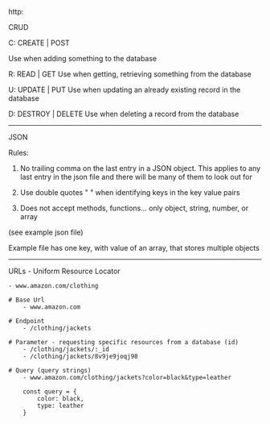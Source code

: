 http:

CRUD

C: CREATE | POST

Use when adding something to the database

R: READ | GET
Use when getting, retrieving something from the database

U: UPDATE | PUT
Use when updating an already existing record in the database

D: DESTROY | DELETE
Use when deleting a record from the database

- - - -  - - - - - - -  - - - - - - - - - -  -- - - - - - - - - - - - - - - - - - - - - - - - - - - - - - - - - 

JSON

Rules:

1) No trailing comma on the last entry in a JSON object. This applies to any last entry in the json file and there will be many of them to look out for

2) Use double quotes " " when identifying keys in the key value pairs

3) Does not accept methods, functions... only object, string, number, or array

(see example json file)

Example file has one key, with value of an array, that stores multiple objects

- - - -  - - - - - - -  - - - - - - - - - -  -- - - - - - - - - - - - - - - - - - - - - - - - - - - - - - - - - 

URLs
    - Uniform Resource Locator
    
    - www.amazon.com/clothing

    # Base Url
        - www.amazon.com
        
    # Endpoint
        - /clothing/jackets
        
    # Parameter - requesting specific resources from a database (id)
        - /clothing/jackets/:_id
        - /clothing/jackets/8v9je9joqj98
        
    # Query (query strings)
        - www.amazon.com/clothing/jackets?color=black&type=leather
        
        const query = {
            color: black,
            type: leather
        }